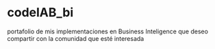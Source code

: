 # codelAB_bi
portafolio de mis implementaciones en Business Inteligence que deseo compartir con la comunidad que esté interesada
